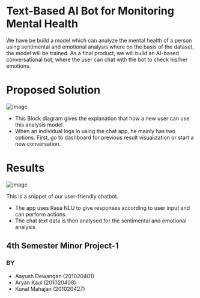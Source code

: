 # Text-Based AI Bot for Monitoring Mental Health
We have be build a model which can analyze the mental health of a person
using sentimental and emotional analysis where on the basis of the dataset, the model will be
trained. As a final product, we will build an AI-based conversational bot, where the user can
chat with the bot to check his/her emotions.

# Proposed Solution 
![image](https://user-images.githubusercontent.com/79148304/179160500-015a8b37-1804-4a1b-b508-12c211ed947b.png)

- This Block diagram gives the explanation that how a new user can use this analysis
model.
- When an individual logs in using the chat app, he mainly has two options. First, go to
dashboard for previous result visualization or start a new conversation.

# Results 
![image](https://user-images.githubusercontent.com/79148304/179160716-6ee9411c-a9ff-460d-92a3-d1453ef33207.png)

This is a snippet of our user-friendly chatbot.
- The app uses Rasa NLU to give responses according to user input and can perform
actions.
- The chat text data is then analysed for the sentimental and emotional analysis



## 4th Semester Minor Project-1 

### BY 
- Aayush Dewangan (201020401)
- Aryan Kaul (201020408)
- Kunal Mahajan (201020427) 

